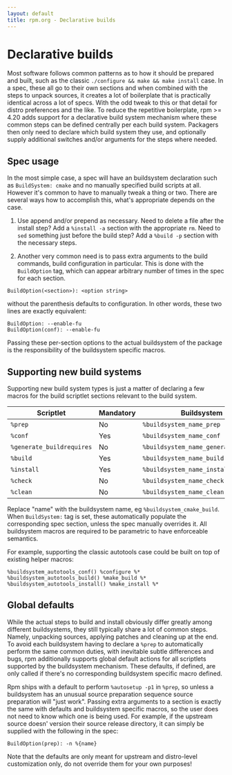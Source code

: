 ```yaml
---
layout: default
title: rpm.org - Declarative builds
---
```


# Declarative builds

Most software follows common patterns as to how it should be prepared and
built, such as the classic `./configure && make && make install` case.
In a spec, these all go to their own sections and when combined with
the steps to unpack sources, it creates a lot of boilerplate that is
practically identical across a lot of specs. With the odd tweak to
this or that detail for distro preferences and the like. To reduce
the repetitive boilerplate, rpm >= 4.20 adds support for a declarative
build system mechanism where these common steps can be defined centrally
per each build system. Packagers then only need to declare which build
system they use, and optionally supply additional switches and/or
arguments for the steps where needed.

## Spec usage

In the most simple case, a spec will have an buildsystem declaration such
as `BuildSystem: cmake` and no manually specified build scripts at all.
However it's common to have to manually tweak a thing or two. There are
several ways how to accomplish this, what's appropriate depends on the
case.

1) Use append and/or prepend as necessary. Need to delete a file after
the install step? Add a `%install -a` section with the appropriate `rm`.
Need to `sed` something just before the build step? Add a `%build -p`
section with the necessary steps.

2) Another very common need is to pass extra arguments to the build
commands, build configuration in particular. This is done with the
`BuildOption` tag, which can appear arbitrary number of times
in the spec for each section.

```
BuildOption(<section>): <option string>
```

without the parenthesis defaults to configuration. In other words,
these two lines are exactly equivalent:

```
BuildOption: --enable-fu
BuildOption(conf): --enable-fu
```

Passing these per-section options to the actual buildsystem of the
package is the responsibility of the buildsystem specific macros.

## Supporting new build systems

Supporting new build system types is just a matter of declaring a few
macros for the build scriptlet sections relevant to the build system.

Scriptlet                 | Mandatory | Buildsystem macro
--------------------------|-----------|------------------
`%prep`                   | No        | `%buildsystem_name_prep`
`%conf`                   | Yes       | `%buildsystem_name_conf`
`%generate_buildrequires` | No        | `%buildsystem_name_generate_buildrequires`
`%build`                  | Yes       | `%buildsystem_name_build`
`%install`                | Yes       | `%buildsystem_name_install`
`%check`                  | No        | `%buildsystem_name_check`
`%clean`                  | No        | `%buildsystem_name_clean`

Replace "name" with the buildsystem name, eg `%buildsystem_cmake_build`.
When `BuildSystem:` tag is set, these automatically populate the corresponding
spec section, unless the spec manually overrides it. All buildsystem
macros are required to be parametric to have enforceable semantics.

For example, supporting the classic autotools case could be built on top
of existing helper macros:
```
%buildsystem_autotools_conf() %configure %*
%buildsystem_autotools_build() %make_build %*
%buildsystem_autotools_install() %make_install %*
```

## Global defaults

While the actual steps to build and install obviously differ greatly among
different buildsystems, they still typically share a lot of common steps.
Namely, unpacking sources, applying patches and cleaning up at the end.
To avoid each buildsystem having to declare a `%prep` to automatically
perform the same common duties, with inevitable subtle differences and
bugs, rpm additionally supports global default actions for all scriptlets
supported by the buildsystem mechanism. These defaults, if defined,
are only called if there's no corresponding buildsystem specific macro
defined.

Rpm ships with a default to perform `%autosetup -p1` in `%prep`,
so unless a buildsystem has an unusual source preparation sequence
source preparation will "just work". Passing extra arguments to a section
is exactly the same with defaults and buildsystem specific macros, so
the user does not need to know which one is being used. For example,
if the upstream source doesn' version their source release directory,
it can simply be supplied with the following in the spec:

```
BuildOption(prep): -n %{name}
```

Note that the defaults are only meant for upstream and distro-level
customization only, do not override them for your own purposes!

